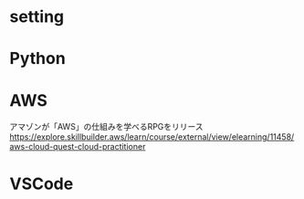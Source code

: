 # setting


# Python

# AWS
アマゾンが「AWS」の仕組みを学べるRPGをリリース<br>
https://explore.skillbuilder.aws/learn/course/external/view/elearning/11458/aws-cloud-quest-cloud-practitioner

# VSCode
